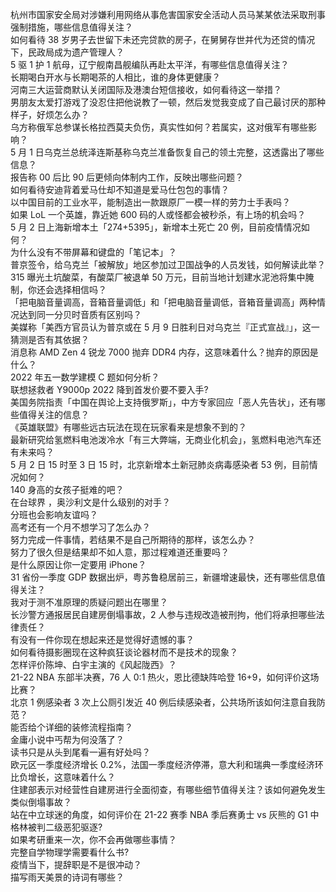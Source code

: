 杭州市国家安全局对涉嫌利用网络从事危害国家安全活动人员马某某依法采取刑事强制措施，哪些信息值得关注？  
如何看待 38 岁男子去世留下未还完贷款的房子，在舅舅存世并代为还贷的情况下，民政局成为遗产管理人？  
5 驱 1 护 1 航母，辽宁舰南昌舰编队再赴太平洋，有哪些信息值得关注？  
长期喝白开水与长期喝茶的人相比，谁的身体更健康？  
河南三大运营商默认关闭国际及港澳台短信接收，如何看待这一举措？  
男朋友太爱打游戏了没忍住把他说教了一顿，然后发觉我变成了自己最讨厌的那种样子，好烦怎么办？  
乌方称俄军总参谋长格拉西莫夫负伤，真实性如何？若属实，这对俄军有哪些影响？  
5 月 1 日乌克兰总统泽连斯基称乌克兰准备恢复自己的领土完整，这透露出了哪些信息？  
报告称 00 后比 90 后更倾向体制内工作，反映出哪些问题？  
如何看待安迪背着爱马仕却不知道是爱马仕包包的事情？  
以中国目前的工业水平，能制造出一款跟原厂一模一样的劳力士手表吗？  
如果 LoL 一个英雄，靠近她 600 码的人或怪都会被秒杀，有上场的机会吗？  
5 月 2 日上海新增本土「274+5395」，新增本土死亡 20 例，目前疫情情况如何？  
为什么没有不带屏幕和键盘的「笔记本」？  
普京签令，给乌克兰「被解放」地区参加过卫国战争的人员发钱，如何解读此举？  
315 曝光土坑酸菜，有酸菜厂被退单 50 万元，目前当地计划建水泥池将集中腌制，你还会选择相信吗？  
「把电脑音量调高，音箱音量调低」和「把电脑音量调低，音箱音量调高」两种情况达到同一分贝时音质有区别吗？  
美媒称「美西方官员认为普京或在 5 月 9 日胜利日对乌克兰『正式宣战』」，这一猜测是否有其依据？  
消息称 AMD Zen 4 锐龙 7000 抛弃 DDR4 内存，这意味着什么？抛弃的原因是什么？  
2022 年五一数学建模 C 题如何分析？  
联想拯救者 Y9000p 2022 降到首发价要不要入手?  
美国务院指责「中国在舆论上支持俄罗斯」，中方专家回应「恶人先告状」，还有哪些值得关注的信息？  
《英雄联盟》有哪些远古玩法在现在玩家看来是想象不到的？  
最新研究给氢燃料电池泼冷水「有三大弊端，无商业化机会」，氢燃料电池汽车还有未来吗？  
5 月 2 日 15 时至 3 日 15 时，北京新增本土新冠肺炎病毒感染者 53 例，目前情况如何？  
140 身高的女孩子挺难的吧？  
在台球界 ，奥沙利文是什么级别的对手？  
分班也会影响友谊吗？  
高考还有一个月不想学习了怎么办？  
努力完成一件事情，若结果不是自己所期待的那样，该怎么办？  
努力了很久但是结果却不如人意，那过程难道还重要吗？  
是什么原因让你一定要用 iPhone？  
31 省份一季度 GDP 数据出炉，粤苏鲁稳居前三，新疆增速最快，还有哪些信息值得关注？  
我对于测不准原理的质疑问题出在哪里？  
长沙警方通报居民自建房倒塌事故，2 人参与违规改造被刑拘，他们将承担哪些法律责任？  
有没有一件你现在想起来还是觉得好遗憾的事？  
如何看待摄影圈现在这种疯狂谈论器材而不是技术的现象？  
怎样评价陈坤、白宇主演的《风起陇西》？  
21-22 NBA 东部半决赛，76 人 0:1 热火，恩比德缺阵哈登 16+9，如何评价这场比赛？  
北京 1 例感染者 3 次上公厕引发近 40 例后续感染者，公共场所该如何注意自我防范？  
能否给个详细的装修流程指南？  
金庸小说中丐帮为何没落了？  
读书只是从头到尾看一遍有好处吗？  
欧元区一季度经济增长 0.2%，法国一季度经济停滞，意大利和瑞典一季度经济环比负增长，这意味着什么？  
住建部表示对经营性自建房进行全面彻查，有哪些细节值得关注？该如何避免发生类似倒塌事故？  
站在中立球迷的角度，如何评价在 21-22 赛季 NBA 季后赛勇士 vs 灰熊的 G1 中格林被判二级恶犯驱逐?  
如果考研重来一次，你不会再做哪些事情？  
完整自学物理学需要看什么书?  
疫情当下，提辞职是不是很冲动？  
描写雨天美景的诗词有哪些？  
